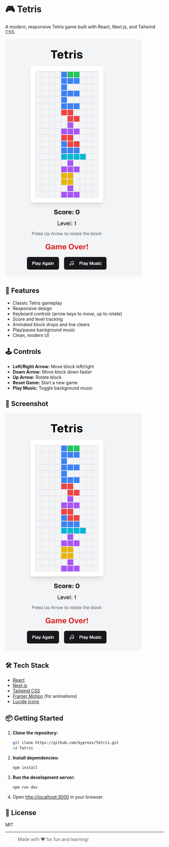 # 🎮 Tetris

A modern, responsive Tetris game built with React, Next.js, and Tailwind CSS.

![Tetris Screenshot](public/screenshot.png)

## 🚀 Features

- Classic Tetris gameplay
- Responsive design
- Keyboard controls (arrow keys to move, up to rotate)
- Score and level tracking
- Animated block drops and line clears
- Play/pause background music
- Clean, modern UI

## 🕹️ Controls

- **Left/Right Arrow:** Move block left/right
- **Down Arrow:** Move block down faster
- **Up Arrow:** Rotate block
- **Reset Game:** Start a new game
- **Play Music:** Toggle background music

## 📸 Screenshot

![Gameplay](public/screenshot.png)

## 🛠️ Tech Stack

- [React](https://react.dev/)
- [Next.js](https://nextjs.org/)
- [Tailwind CSS](https://tailwindcss.com/)
- [Framer Motion](https://www.framer.com/motion/) (for animations)
- [Lucide Icons](https://lucide.dev/)

## 📦 Getting Started

1. **Clone the repository:**
   ```sh
   git clone https://github.com/kyprexs/Tetris.git
   cd Tetris
   ```

2. **Install dependencies:**
   ```sh
   npm install
   ```

3. **Run the development server:**
   ```sh
   npm run dev
   ```

4. Open [http://localhost:3000](http://localhost:3000) in your browser.

## 📄 License

MIT

---

> Made with ❤️ for fun and learning! 